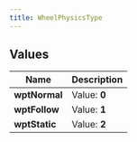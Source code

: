 ```yaml
---
title: WheelPhysicsType
---
```


## Values
| Name | Description |
| ---- | ----------- |
| **wptNormal** | Value: **0** |
| **wptFollow** | Value: **1** |
| **wptStatic** | Value: **2** |

